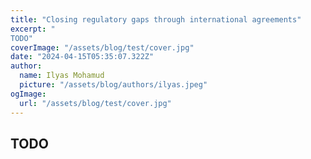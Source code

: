 ```yaml
---
title: "Closing regulatory gaps through international agreements"
excerpt: "
TODO"
coverImage: "/assets/blog/test/cover.jpg"
date: "2024-04-15T05:35:07.322Z"
author:
  name: Ilyas Mohamud
  picture: "/assets/blog/authors/ilyas.jpeg"
ogImage:
  url: "/assets/blog/test/cover.jpg"
---
```




## TODO
